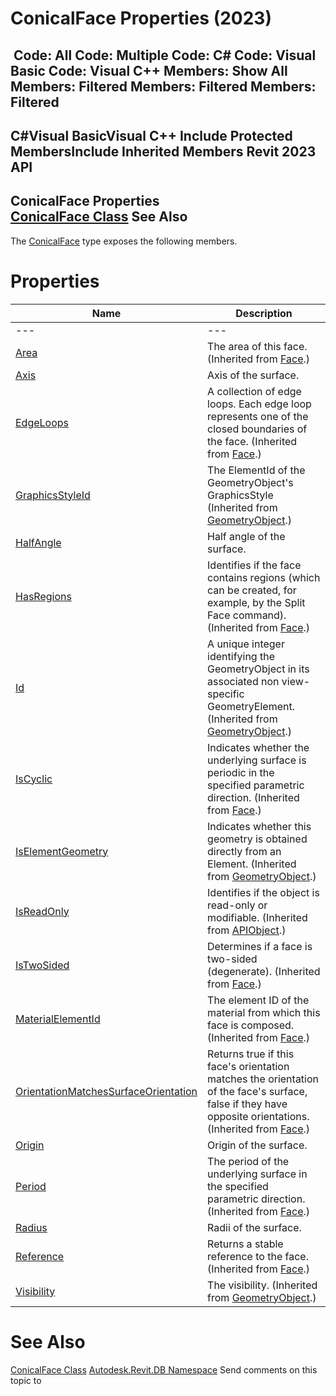 # ConicalFace Properties (2023)

﻿
 Code: All Code: Multiple Code: C# Code: Visual Basic Code: Visual C++  Members: Show All Members: Filtered Members: Filtered Members: Filtered   
---  
C#Visual BasicVisual C++
Include Protected MembersInclude Inherited Members
Revit 2023 API  
---  
ConicalFace Properties  
[ConicalFace Class](62813f17-d82f-7898-d3d9-9656392eadd6.md "ConicalFace Class") See Also  
---  
The [ConicalFace](62813f17-d82f-7898-d3d9-9656392eadd6.md "ConicalFace Class") type exposes the following members.
# Properties
| Name | Description |
| --- | --- |
| --- | --- | --- |
| [Area](e851e3f0-799f-c071-c3c6-18d7e50c9914.md "Area Property") | The area of this face. (Inherited from [Face](e32b3b1f-66fc-57cb-6e1c-aa81d1bf3e63.md "Face Class").) |
| [Axis](9290a8d5-c1e5-7d3c-b15f-e5d741c2c2b5.md "Axis Property") | Axis of the surface. |
| [EdgeLoops](2ccb511d-b5df-8d17-bd9e-3c9aff8cf234.md "EdgeLoops Property") | A collection of edge loops. Each edge loop represents one of the closed boundaries of the face. (Inherited from [Face](e32b3b1f-66fc-57cb-6e1c-aa81d1bf3e63.md "Face Class").) |
| [GraphicsStyleId](4103f148-957e-3f44-9ccd-a5ed6702c689.md "GraphicsStyleId Property") | The ElementId of the GeometryObject's GraphicsStyle (Inherited from [GeometryObject](e0f15010-0e19-6216-e2f0-ab7978145daa.md "GeometryObject Class").) |
| [HalfAngle](60f57ad6-6e50-74f2-c488-dd8ea15ac324.md "HalfAngle Property") | Half angle of the surface. |
| [HasRegions](b54848a3-e52c-618c-24ad-20fc3c7966bb.md "HasRegions Property") | Identifies if the face contains regions (which can be created, for example, by the Split Face command). (Inherited from [Face](e32b3b1f-66fc-57cb-6e1c-aa81d1bf3e63.md "Face Class").) |
| [Id](abb781de-203f-4035-784b-713e65cca169.md "Id Property") | A unique integer identifying the GeometryObject in its associated non view-specific GeometryElement. (Inherited from [GeometryObject](e0f15010-0e19-6216-e2f0-ab7978145daa.md "GeometryObject Class").) |
| [IsCyclic](eca99f03-50e0-12bd-8e86-722759a5b612.md "IsCyclic Property") | Indicates whether the underlying surface is periodic in the specified parametric direction. (Inherited from [Face](e32b3b1f-66fc-57cb-6e1c-aa81d1bf3e63.md "Face Class").) |
| [IsElementGeometry](be3ad18d-a9d3-25ed-6200-4f71d3cd4754.md "IsElementGeometry Property") | Indicates whether this geometry is obtained directly from an Element. (Inherited from [GeometryObject](e0f15010-0e19-6216-e2f0-ab7978145daa.md "GeometryObject Class").) |
| [IsReadOnly](d516bcd2-a3fd-a578-58f6-f1add979bd07.md "IsReadOnly Property") | Identifies if the object is read-only or modifiable. (Inherited from [APIObject](beb86ef5-39ad-3f0d-0cd9-0c929387a2bb.md "APIObject Class").) |
| [IsTwoSided](ac7f86fd-d6d6-918f-00f4-23d21e5e0c6f.md "IsTwoSided Property") | Determines if a face is two-sided (degenerate). (Inherited from [Face](e32b3b1f-66fc-57cb-6e1c-aa81d1bf3e63.md "Face Class").) |
| [MaterialElementId](0f496bcd-fd05-f1dc-6cc7-d496541fd6ae.md "MaterialElementId Property") | The element ID of the material from which this face is composed. (Inherited from [Face](e32b3b1f-66fc-57cb-6e1c-aa81d1bf3e63.md "Face Class").) |
| [OrientationMatchesSurfaceOrientation](1e6f8718-982a-c6fa-3b0f-bef04301a57e.md "OrientationMatchesSurfaceOrientation Property") | Returns true if this face's orientation matches the orientation of the face's surface, false if they have opposite orientations.  (Inherited from [Face](e32b3b1f-66fc-57cb-6e1c-aa81d1bf3e63.md "Face Class").) |
| [Origin](0f3b53f0-76a3-8b0c-e9d1-ab6ce3e124b5.md "Origin Property") | Origin of the surface. |
| [Period](4846f165-5347-a95d-649f-bb907019d28c.md "Period Property") | The period of the underlying surface in the specified parametric direction. (Inherited from [Face](e32b3b1f-66fc-57cb-6e1c-aa81d1bf3e63.md "Face Class").) |
| [Radius](d10429e0-9e0c-16fe-7809-97a844691c35.md "Radius Property") | Radii of the surface. |
| [Reference](f3d5d2fe-96bf-8528-4628-78d8d5e6705f.md "Reference Property") | Returns a stable reference to the face. (Inherited from [Face](e32b3b1f-66fc-57cb-6e1c-aa81d1bf3e63.md "Face Class").) |
| [Visibility](b504868c-1588-3488-8cdf-d8e45ef23fa0.md "Visibility Property") | The visibility. (Inherited from [GeometryObject](e0f15010-0e19-6216-e2f0-ab7978145daa.md "GeometryObject Class").) |

# See Also
[ConicalFace Class](62813f17-d82f-7898-d3d9-9656392eadd6.md "ConicalFace Class")
[Autodesk.Revit.DB Namespace](87546ba7-461b-c646-cbb1-2cb8f5bff8b2.md "Autodesk.Revit.DB Namespace")
Send comments on this topic to 